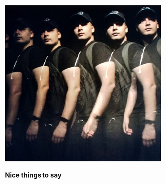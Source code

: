 ![profile picture 2020](https://raw.githubusercontent.com/vixandrade/vixandrade.github.io/master/assets/images/profile2020.jpeg)

## Nice things to say

